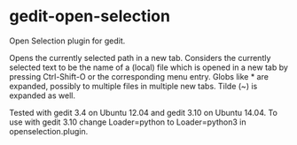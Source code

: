 gedit-open-selection
====================

Open Selection plugin for gedit.

Opens the currently selected path in a new tab.
Considers the currently selected text to be the name of a (local) file
which is opened in a new tab by pressing Ctrl-Shift-O or the corresponding
menu entry. Globs like * are expanded, possibly to multiple files in
multiple new tabs. Tilde (~) is expanded as well.

Tested with gedit 3.4 on Ubuntu 12.04 and gedit 3.10 on Ubuntu 14.04.
To use with gedit 3.10 change Loader=python to Loader=python3 in openselection.plugin.



